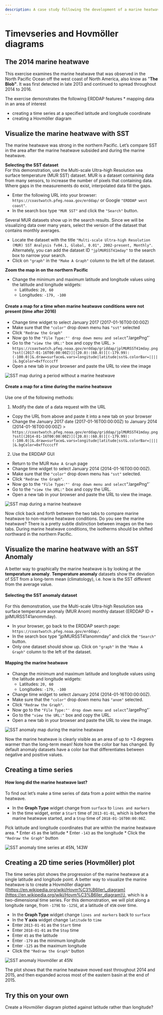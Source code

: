 ```yaml
---
description: A case study following the development of a marine heatwave
---
```


# Timevseries and Hovmöller diagrams

## The 2014 marine heatwave

This exercise examines the marine heatwave that was observed in the North Pacific Ocean off the west coast of North America, also know as "**The Blob"**. It was first detected in late 2013 and continued to spread throughout 2014 to 2016.

The exercise demonstrates the following ERDDAP features \* mapping data in an area of interest

* creating a time series at a specified latitude and longitude coordinate
* creating a Hovmöller diagram

## Visualize the marine heatwave with SST

The marine heatwave was strong in the northern Pacific. Let’s compare SST in the area after the marine heatwave subsided and during the marine heatwave.

**Selecting the SST dataset**  
 For this demonstration, use the Multi-scale Ultra-high Resolution sea surface temperature \(MUR SST\) dataset. MUR is a dataset containing data from many sensors, to increase the number of pixels that containing data. Where gaps in the measurements do exist, interpolated data fill the gaps.

* Enter the following URL into your browser: `https://coastwatch.pfeg.noaa.gov/erddap/` or Google `"ERDDAP west coast"`. 
* In the search box type `"MUR SST"` and click the `"Search"` button.

Several MUR datasets show up in the search results. Since we will be visualizing data over many years, select the version of the dataset that contains monthly averages.

* Locate the dataset with the title `"Multi-scale Ultra-high Resolution (MUR) SST Analysis fv04.1, Global, 0.01°, 2002-present, Monthly"`. Alternately, you can add the dataset ID `"jplMURSST41mday"` to the search box to narrow your search. 
* Click on `"graph"` in the `"Make A Graph"` column to the left of the dataset.

**Zoom the map in on the northern Pacific**

* Change the minimum and maximum latitude and longitude values using the latitude and longitude widgets:
  * Latitudes: `20, 60`
  * Longitudes: `-179, -100`

#### **Create a map for a time when** marine heatwave **conditions were not present \(time after 2016\)**

* Change time widget to select January 2017 \(2017-01-16T00:00:00Z\)
* Make sure that the `"color"` drop down menu has `"sst"` selected
* Click `"Redraw the Graph"` 
* Now go to the `"File Type:"' drop down menu and select`“.largePng”\`
* Go to the `"view the URL:"` box and copy the URL. &gt; `https://coastwatch.pfeg.noaa.gov/erddap/griddap/jplMURSST41mday.png?sst[(2017-01-16T00:00:00Z)][(20.0):(60.0)][(-179.99):(-100.0)]&.draw=surface&.vars=longitude|latitude|sst&.colorBar=|||||&.bgColor=0xffccccff` 
* Open a new tab in your browser and paste the URL to view the image

![SST map during a period without a marine heatwave](../../.gitbook/assets/no_blobsst.png)

#### **Create a map for a time during the** marine heatwave

Use one of the following methods:

1. Modify the date of a data request with the URL 

* Copy the URL from above and paste it into a new tab on your browser
* Change the January 2017 date \(2017-01-16T00:00:00Z\) to January 2014 \(2014-01-16T00:00:00Z\) &gt; `https://coastwatch.pfeg.noaa.gov/erddap/griddap/jplMURSST41mday.png?sst[(2014-01-16T00:00:00Z)][(20.0):(60.0)][(-179.99):(-100.0)]&.draw=surface&.vars=longitude|latitude|sst&.colorBar=|||||&.bgColor=0xffccccff`

2. Use the ERDDAP GUI

* Return to the MUR `Make A Graph` page
* Change time widget to select January 2014 \(2014-01-16T00:00:00Z\).
* Make sure that the `"color"` drop down menu has `"sst"` selected.
* Click `"Redraw the Graph"`. 
* Now go to the `"File Type:"' drop down menu and select`“.largePng”\`
* Go to the `"view the URL:"` box and copy the URL.
* Open a new tab in your browser and paste the URL to view the image.

![SST map during a marine heatwave](../../.gitbook/assets/blobsst.png)

Now click back and forth between the two tabs to compare marine heatwave to non-marine heatwave conditions. Do you see the marine heatwave? There is a pretty subtle distinction between images on the two tabs. During marine heatwave conditions, the isotherms should be shifted northward in the northern Pacific.

##  Visualize the marine heatwave with an SST Anomaly

A better way to graphically the marine heatwave is by looking at the **temperature anomaly**. **Temperature anomaly** datasets show the deviation of SST from a long-term mean \(climatology\), i.e. how is the SST different from the average value.

#### **Selecting the SST anomaly dataset** 

For this demonstration, use the Multi-scale Ultra-high Resolution sea surface temperature anomaly \(MUR Anom\) monthly dataset \(ERDDAP ID = jplMURSST41anommday\).

* In your browser, go back to the ERDDAP search page: `https://coastwatch.pfeg.noaa.gov/erddap/`.
* In the search box type “jplMURSST41anommday” and click the `"Search"` button.
* Only one dataset should show up. Click on `"graph"` in the `"Make A Graph"` column to the left of the dataset.

#### Mapping the marine heatwave

* Change the minimum and maximum latitude and longitude values using the latitude and longitude widgets:
  * Latitudes: `20, 60`
  * Longitudes: `-179, -100` 
* Change time widget to select January 2014 \(2014-01-16T00:00:00Z\). 
* Make sure that the `"color"` drop down menu has `"anom"` selected. 
* Click `"Redraw the Graph"`. 
* Now go to the `"File Type:"' drop down menu and select`“.largePng”\` 
* Go to the `"view the URL:"` box and copy the URL. 
* Open a new tab in your browser and paste the URL to view the image.

![SST anomaly map during the marine heatwave](../../.gitbook/assets/blobanom.png)

Now the marine heatwave is clearly visible as an area of up to +3 degrees warmer than the long-term mean! Note how the color bar has changed. By default anomaly datasets have a color bar that differentiates between negative and positive values.

##  Creating a time series

#### How long did the marine heatwave last? 

To find out let’s make a time series of data from a point within the marine heatwave.

* In the **Graph Type** widget change from `surface` to `lines and markers` 
* In the time widget, enter a `Start` time of `2013-01-01`, which is before the marine heatwave started, and a `Stop` time of `2018-01-16T00:00:00Z`.

Pick latitude and longitude coordinates that are within the marine heatwave area. \* Enter `45` as the latitude \* Enter `-143` as the longitude \* Click the `"Redraw the Graph"` button

![ SST anomaly time series at 45N, 143W](../../.gitbook/assets/jplmursst41anommday.png)

##  Creating a 2D time series \(Hovmöller\) plot

The time series plot shows the progression of the marine heatwave at a single latitude and longitude point. A better way to visualize the marine heatwave is to create a Hovmöller diagram \([https://en.wikipedia.org/wiki/Hovm%C3%B6ller\_diagram](https://en.wikipedia.org/wiki/Hovm%C3%B6ller_diagram)\), which is a two-dimensional time series. For this demonstration, we will plot along a longitude range, from `-179E` to `-125E`, at a latitude of `45N` over time.

* In the **Graph Type** widget change `lines and markers` back to `surface`
* In the **Y axis** widget change `latitude` to `time`
* Enter `2013-01-01` as the `Start` time
* Enter `2018-01-01` as the `Stop` time
* Enter `45` as the latitude
* Enter `-179` as the minimum longitude
* Enter `-125` as the maximum longitude
* Click the `"Redraw the Graph"` button

![SST anomaly Hovm&#xF6;ller at 45N](../../.gitbook/assets/blobhov.png)

The plot shows that the marine heatwave moved east throughout 2014 and 2015, and then expanded across most of the eastern basin at the end of 2015.

##  Try this on your own

Create a Hovmöller diagram plotted against latitude rather than longitude?

